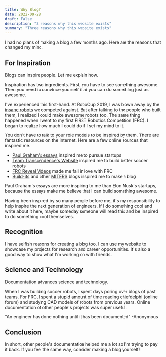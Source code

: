 ```yaml
---
title: Why Blog?
date: 2022-09-28
draft: False
description: "3 reasons why this website exists"
summary: "Three reasons why this website exists"
---
```



I had no plans of making a blog a few months ago. Here are the reasons that changed my mind.

## For Inspiration
Blogs can inspire people. Let me explain how.

Inspiration has two ingredients. First, you have to see something awesome. Then you need to convince yourself that you can do something just as awesome. 

I've experienced this first-hand. At RoboCup 2019, I was blown away by the [insane robots](https://www.youtube.com/watch?v=3Gupdy-QfdE) we competed against. But after talking to the people who built them, I realized I could make awesome robots too. The same thing happened when I went to my first FIRST Robotics Competition (FRC). I began to realize how much I could do if I set my mind to it.

You don't have to talk to your role models to be inspired by them. There are fantastic resources on the internet. Here are a few online sources that inspired me.

 - [Paul Graham's essays](http://paulgraham.com/articles.html) inspired me to pursue startups
 - [Team Transcendence's Website](https://bozo.infocommsociety.com/) inspired me to build better soccer robots
 - [FRC Reveal Videos](https://www.youtube.com/results?search_query=frc+reveal+video) made me fall in love with FRC
 - [Build-its](https://build-its-feed.blogspot.com/) and other [MITERS](http://miters.mit.edu/) blogs inspired me to make a blog

Paul Graham's essays are more inspiring to me than Elon Musk's startups, because the essays make me believe that I can build something awesome. 

Having been inspired by so many people before me, it's my responsibility to help inspire the next generation of engineers. If I do something cool and write about it here, maybe someday someone will read this and be inspired to do something cool themselves.

## Recognition
I have selfish reasons for creating a blog too. I can use my website to showcase my projects for research and career opportunities. It's also a good way to show what I'm working on with friends. 

## Science and Technology
Documentation advances science and technology. 

When I was building soccer robots, I spent days poring over blogs of past teams. For FRC, I spent a stupid amount of time reading  chiefdelphi (online forum) and studying CAD models of robots from previous years. Online documentation of other people's projects was super useful.

"An engineer has done nothing until it has been documented"
 -Anonymous

## Conclusion

In short, other people's documentation helped me a lot so I'm trying to pay it back. If you feel the same way, consider making a blog yourself!